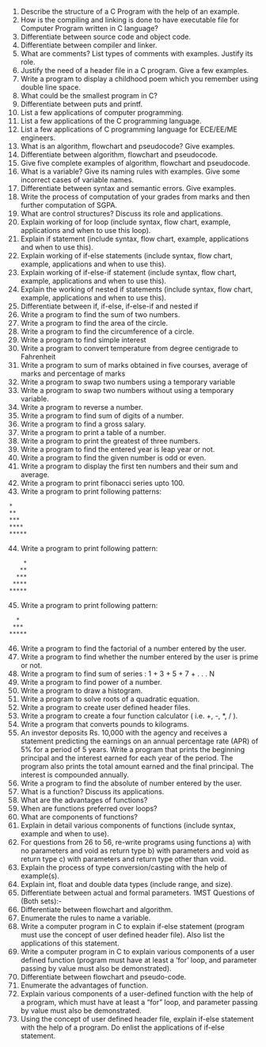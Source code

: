 1. Describe the structure of a C Program with the help of an example. 
2. How is the compiling and linking is done to have executable file for
Computer Program written in C language? 
3. Differentiate between source code and object code. 
4. Differentiate between compiler and linker. 
5. What are comments? List types of comments with examples. Justify its role. 
6. Justify the need of a header file in a C program. Give a few examples. 
7. Write a program to display a childhood poem which you remember using
double line space. 
8. What could be the smallest program in C? 
9. Differentiate between puts and printf. 
10. List a few applications of computer programming. 
11. List a few applications of the C programming language. 
12. List a few applications of C programming language for ECE/EE/ME
engineers. 
13. What is an algorithm, flowchart and pseudocode? Give examples. 
14. Differentiate between algorithm, flowchart and pseudocode. 
15. Give five complete examples of algorithm, flowchart and pseudocode. 
16. What is a variable? Give its naming rules with examples. Give some
incorrect cases of variable names. 
17. Differentiate between syntax and semantic errors. Give examples. 
18. Write the process of computation of your grades from marks and then
further computation of SGPA. 
19. What are control structures? Discuss its role and applications. 
20. Explain working of for loop (include syntax, flow chart, example,
applications and when to use this loop). 
21. Explain if statement (include syntax, flow chart, example, applications
and when to use this). 
22. Explain working of if-else statements (include syntax, flow chart,
example, applications and when to use this). 
23. Explain working of if-else-if statement (include syntax, flow chart,
example, applications and when to use this).
24. Explain the working of nested if statements (include syntax, flow chart,
example, applications and when to use this). 
25. Differentiate between if, if-else, if-else-if and nested if 
26. Write a program to find the sum of two numbers.
27. Write a program to find the area of the circle. 
28. Write a program to find the circumference of a circle. 
29. Write a program to find simple interest 
30. Write a program to convert temperature from degree centigrade to
Fahrenheit 
31. Write a program to sum of marks obtained in five courses, average of
marks and percentage of marks 
32. Write a program to swap two numbers using a temporary variable 
33. Write a program to swap two numbers without using a temporary variable.
34. Write a program to reverse a number.
35. Write a program to find sum of digits of a number.
36. Write a program to find a gross salary. 
37. Write a program to print a table of a number.
38. Write a program to print the greatest of three numbers.
39. Write a program to find the entered year is leap year or not. 
40. Write a program to find the given number is odd or even. 
41. Write a program to display the first ten numbers and their sum and average. 
42. Write a program to print fibonacci series upto 100. 
43. Write a program to print following patterns: 
```` 
* 
** 
*** 
**** 
*****
```` 
44. Write a program to print following pattern: 
```` 
    *
   **
  ***
 ****
*****
````
45. Write a program to print following pattern:
````
  *
 ***
*****
````
46. Write a program to find the factorial of a number entered by the user.
47. Write a program to find whether the number entered by the user is prime
or not.
48. Write a program to find sum of series : 1 + 3 + 5 + 7 + . . . N
49. Write a program to find power of a number.
50. Write a program to draw a histogram.
51. Write a program to solve roots of a quadratic equation.
52. Write a program to create user defined header files.
53. Write a program to create a four function calculator ( i.e. +, -, *, / ).
54. Write a program that converts pounds to kilograms.
55. An investor deposits Rs. 10,000 with the agency and receives a statement
predicting the earnings on an annual percentage rate (APR) of 5% for a period
of 5 years. Write a program that prints the beginning principal and the
interest earned for each year of the period. The program also prints the
total amount earned and the final principal. The interest is compounded
annually.
56. Write a program to find the absolute of number entered by the user.
57. What is a function? Discuss its applications.
58. What are the advantages of functions?
59. When are functions preferred over loops?
60. What are components of functions? 
61. Explain in detail various components of functions (include syntax,
example and when to use).
62. For questions from 26 to 56, re-write programs using functions 
a) with no parameters and void as return type 
b) with parameters and void as return type 
c) with parameters and return type other than void. 
63. Explain the process of type conversion/casting with the help of
example(s).
64. Explain int, float and double data types (include range, and size).
65. Differentiate between actual and formal parameters.
1MST Questions of (Both sets):-
66. Differentiate between flowchart and algorithm.
67. Enumerate the rules to name a variable.
68. Write a computer program in C to explain if-else statement (program must
      use the concept of user defined header file). Also list the applications of this
      statement.
69. Write a computer program in C to explain various components of a user defined function 
      (program must have at least a ‘for’ loop, and parameter
      passing by value must also be demonstrated).
70. Differentiate between flowchart and pseudo-code. 
71. Enumerate the advantages of function.
72. Explain various components of a user-defined function with the help of a
      program, which must have at least a “for” loop, and parameter passing by
      value must also be demonstrated.
73. Using the concept of user defined header file, explain if-else statement with
      the help of a program. Do enlist the applications of if-else statement.
